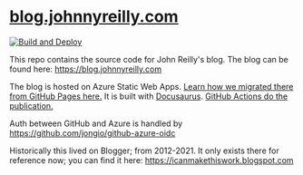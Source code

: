 # [blog.johnnyreilly.com](https://blog.johnnyreilly.com)

[![Build and Deploy](https://github.com/johnnyreilly/blog.johnnyreilly.com/actions/workflows/build-and-deploy.yml/badge.svg)](https://github.com/johnnyreilly/blog.johnnyreilly.com/actions/workflows/build-and-deploy.yml)

This repo contains the source code for John Reilly's blog. The blog can be found here: https://blog.johnnyreilly.com

The blog is hosted on Azure Static Web Apps. [Learn how we migrated there from GitHub Pages here.](https://blog.johnnyreilly.com/2022/02/01/migrating-from-github-pages-to-azure-static-web-apps) It is built with [Docusaurus](https://v2.docusaurus.io/). [GitHub Actions do the publication.](.github/workflows/build-and-deploy.yml)

Auth between GitHub and Azure is handled by https://github.com/jongio/github-azure-oidc

Historically this lived on Blogger; from 2012-2021. It only exists there for reference now; you can find it here: https://icanmakethiswork.blogspot.com
